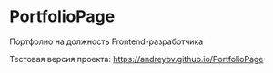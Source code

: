 # PortfolioPage
Портфолио на должность Frontend-разработчика

Тестовая версия проекта: https://andreybv.github.io/PortfolioPage
